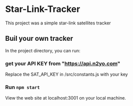 # Star-Link-Tracker

This project was a simple star-link satellites tracker

## Buil your own tracker

In the project directory, you can run:

### get your API KEY from "https://api.n2yo.com"

Replace the SAT_API_KEY in /src/constants.js with your key

### Run `npm start`

View the web site at localhost:3001 on your local machine.

